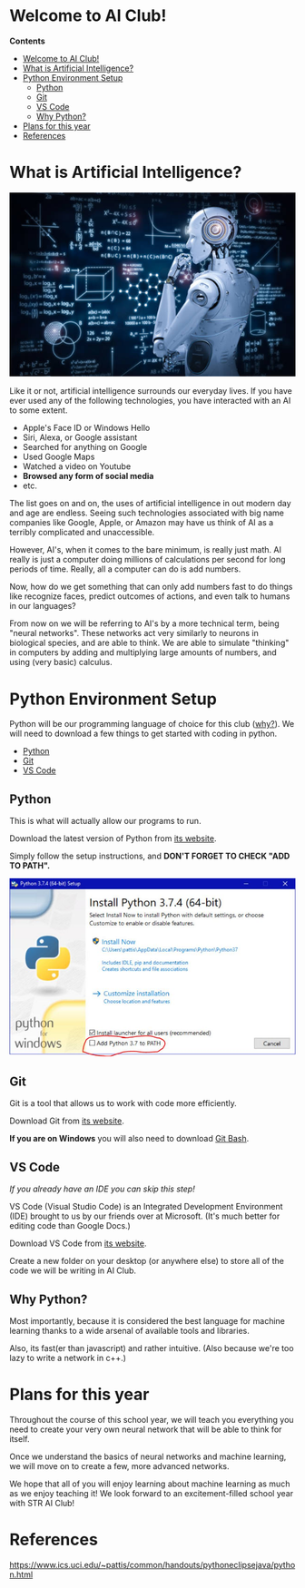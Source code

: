 # Welcome to AI Club!

**Contents**
- [Welcome to AI Club!](#welcome-to-ai-club)
- [What is Artificial Intelligence?](#what-is-artificial-intelligence)
- [Python Environment Setup](#python-environment-setup)
  - [Python](#python)
  - [Git](#git)
  - [VS Code](#vs-code)
  - [Why Python?](#why-python)
- [Plans for this year](#plans-for-this-year)
- [References](#references)

# What is Artificial Intelligence?

![](images/thinking.jpg)

Like it or not, artificial intelligence surrounds our everyday lives. If you have ever used any of the following technologies, you have interacted with an AI to some extent.
- Apple's Face ID or Windows Hello
- Siri, Alexa, or Google assistant
- Searched for anything on Google
- Used Google Maps
- Watched a video on Youtube
- **Browsed any form of social media**
- etc.

The list goes on and on, the uses of artificial intelligence in out modern day and age are endless. Seeing such technologies associated with big name companies like Google, Apple, or Amazon may have us think of AI as a terribly complicated and unaccessible.

However, AI's, when it comes to the bare minimum, is really just math. AI really is just a computer doing millions of calculations per second for long periods of time. Really, all a computer can do is add numbers.

Now, how do we get something that can only add numbers fast to do things like recognize faces, predict outcomes of actions, and even talk to humans in our languages?

From now on we will be referring to AI's by a more technical term, being "neural networks". These networks act very similarly to neurons in biological species, and are able to think. We are able to simulate "thinking" in computers by adding and multiplying large amounts of numbers, and using (very basic) calculus.

# Python Environment Setup

Python will be our programming language of choice for this club ([why?](#why-python)). We will need to download a few things to get started with coding in python.
- [Python](#python)
- [Git](#git)
- [VS Code](#vs-code)

## Python

This is what will actually allow our programs to run.

Download the latest version of Python from [its website](https://www.python.org/downloads/).

Simply follow the setup instructions, and **DON'T FORGET TO CHECK "ADD TO PATH".**

![](images/python_installer.JPG)

## Git

Git is a tool that allows us to work with code more efficiently.

Download Git from [its website](https://git-scm.com/downloads).

**If you are on Windows** you will also need to download [Git Bash](https://git-scm.com/downloads).

## VS Code

*If you already have an IDE you can skip this step!*

VS Code (Visual Studio Code) is an Integrated Development Environment (IDE) brought to us by our friends over at Microsoft. (It's much better for editing code than Google Docs.)

Download VS Code from [its website](https://code.visualstudio.com/download).

Create a new folder on your desktop (or anywhere else) to store all of the code we will be writing in AI Club.

## Why Python?

Most importantly, because it is considered the best language for machine learning thanks to a wide arsenal of available tools and libraries.

Also, its fast(er than javascript) and rather intuitive. (Also because we're too lazy to write a network in c++.)

# Plans for this year

Throughout the course of this school year, we will teach you everything you need to create your very own neural network that will be able to think for itself.

Once we understand the basics of neural networks and machine learning, we will move on to create a few, more advanced networks.

We hope that all of you will enjoy learning about machine learning as much as we enjoy teaching it! We look forward to an excitement-filled school year with STR AI Club!

# References

https://www.ics.uci.edu/~pattis/common/handouts/pythoneclipsejava/python.html
